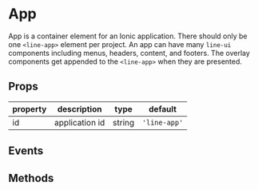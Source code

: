 # App

App is a container element for an Ionic application. There should only be one `<line-app>` element per project. An app can have many `line-ui` components including menus, headers, content, and footers. The overlay components get appended to the `<line-app>` when they are presented.

## Props

| property | description | type | default |
|----------|-------------|------|---------|
| id | application id | string | `'line-app'` |

## Events

## Methods
